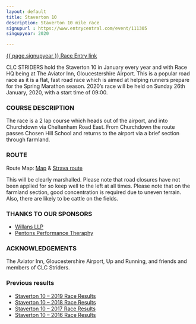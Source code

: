 ```yaml
---
layout: default
title: Staverton 10
description: Staverton 10 mile race
signupurl : https://www.entrycentral.com/event/111305
singupyear: 2020

---
```


<a href="{{ page.signupurl}}">{{ page.signupyear }} Race Entry link</a>

CLC STRIDERS hold the Staverton 10 in January every year and with Race HQ being at The Aviator Inn, Gloucestershire Airport.
This is a popular road race as it is a flat, fast road race which is aimed at helping runners prepare for the Spring Marathon season. 2020’s race will be held on Sunday 26th January, 2020, with a start time of 09:00.

### COURSE DESCRIPTION

The race is a 2 lap course which heads out of the airport, and into Churchdown via Cheltenham Road East. From Churchdown the route passes Chosen Hill School and returns to the airport via a brief section through farmland.

### ROUTE

Route Map: <a href="/assets/staverton-10-mile-route-map.pdf">Map</a> & <a href="https://www.strava.com/routes/7184956">Strava route</a>

This will be clearly marshalled. Please note that road closures have not been applied for so keep well to the left at all times. Please note that on the farmland section, good concentration is required due to uneven terrain. Also, there are likely to be cattle on the fields.

### THANKS TO OUR SPONSORS

- <a href="https://willans.co.uk/">Willans LLP</a>
- <a href="https://pentonsperformancetherapy.co.uk/">Pentons Performance Theraphy</a>

### ACKNOWLEDGEMENTS

The Aviator Inn, Gloucestershire Airport, Up and Running, and friends and members of CLC Striders.

### Previous results

<ul>
  <li><a href="/assets/staverton-10-mile-results-2019.pdf">Staverton 10 – 2019 Race Results</a></li>
  <li><a href="/assets/staverton-10-mile-results-2018.pdf">Staverton 10 – 2018 Race Results</a></li>
  <li><a href="/assets/staverton-10-mile-results-2017.pdf">Staverton 10 – 2017 Race Results</a></li>
  <li><a href="/assets/staverton-10-mile-results-2016.pdf">Staverton 10 – 2016 Race Results</a></li>
</ul>
 
